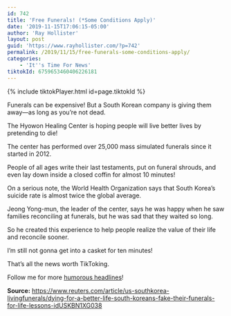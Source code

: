 ```yaml
---
id: 742
title: 'Free Funerals! (*Some Conditions Apply)'
date: '2019-11-15T17:06:15-05:00'
author: 'Ray Hollister'
layout: post
guid: 'https://www.rayhollister.com/?p=742'
permalink: /2019/11/15/free-funerals-some-conditions-apply/
categories:
    - 'It''s Time For News'
tiktokId: 6759653460406226181
---
```


{% include tiktokPlayer.html id=page.tiktokId %}

Funerals can be expensive! But a South Korean company is giving them away—as long as you’re not dead.

The Hyowon Healing Center is hoping people will live better lives by pretending to die!

The center has performed over 25,000 mass simulated funerals since it started in 2012.

People of all ages write their last testaments, put on funeral shrouds, and even lay down inside a closed coffin for almost 10 minutes!

On a serious note, the World Health Organization says that South Korea’s suicide rate is almost twice the global average.

Jeong Yong-mun, the leader of the center, says he was happy when he saw families reconciling at funerals, but he was sad that they waited so long.

So he created this experience to help people realize the value of their life and reconcile sooner.

I’m still not gonna get into a casket for ten minutes!

That’s all the news worth TikToking.

Follow me for more [humorous headlines](http://tiktok.com/@rayhollister3)!

**Source:** <https://www.reuters.com/article/us-southkorea-livingfunerals/dying-for-a-better-life-south-koreans-fake-their-funerals-for-life-lessons-idUSKBN1XG038>